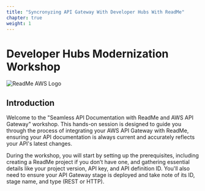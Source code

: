 ```yaml
---
title: "Syncronyzing API Gateway With Developer Hubs With ReadMe" 
chapter: true
weight: 1
---
```


# Developer Hubs Modernization Workshop
![ReadMe AWS Logo](/images/readme-aws.png?class=logo)


## Introduction

Welcome to the "Seamless API Documentation with ReadMe and AWS API Gateway" workshop. This hands-on session is designed to guide you through the process of integrating your AWS API Gateway with ReadMe, ensuring your API documentation is always current and accurately reflects your API's latest changes.

During the workshop, you will start by setting up the prerequisites, including creating a ReadMe project if you don’t have one, and gathering essential details like your project version, API key, and API definition ID. You'll also need to ensure your API Gateway stage is deployed and take note of its ID, stage name, and type (REST or HTTP).